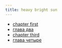 ```yaml
---
title: heavy bright sun
---
```


- [chapter first](chapters/001-chapter-first.html)
- [глава два](chapters/002-glava-dva.html)
- [chapter third](chapters/003-chapter-third.html)
- [глава четыре](chapters/004-glava-chetyre.html)

